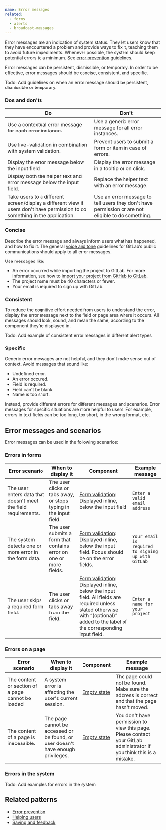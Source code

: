 ```yaml
---
name: Error messages
related:
  - forms
  - alerts
  - broadcast-messages
---
```


Error messages are an indication of system status. They let users know that they have encountered a problem and provide ways to fix it, teaching them to avoid future impediments. Whenever possible, the system should keep potential errors to a minimum. See [error prevention](/usability/error-prevention) guidelines.

Error messages can be persistent, dismissible, or temporary. In order to be effective, error messages should be concise, consistent, and specific.

Todo: Add guidelines on when an error message should be persistent, dismissible or temporary.

### Dos and don'ts

| Do | Don't|
| --- | --- |
| Use a contextual error message for each error instance. | Use a generic error message for all error instances. |
| Use live-validation in combination with system validation. | Prevent users to submit a form or item in case of errors. |
| Display the error message below the input field | Display the error message in a tooltip or on click. |
| Display both the helper text and error message below the input field. | Replace the helper text with an error message. |
| Take users to a different screen/display a different view if users don't have permission to do something in the application. | Use an error message to tell users they don't have permission or are not eligible to do something. |

### Concise

Describe the error message and always inform users what has happened, and how to fix it. The general [voice and tone](/brand-content/voice-and-tone) guidelines for GitLab’s public communications should apply to all error messages.

Use messages like:

- An error occurred while importing the project to GitLab. For more information, see how to [import your project from GitHub to GitLab](https://docs.gitlab.com/ee/user/project/import/github.html).
- The project name must be 40 characters or fewer.
- Your email is required to sign up with GitLab.

### Consistent

To reduce the cognitive effort needed from users to understand the error, display the error message next to the field or page area where it occurs. All messages should look, sound, and mean the same, according to the component they're displayed in.

Todo: Add example of consistent error messages in different alert types

### Specific

Generic error messages are not helpful, and they don't make sense out of context. Avoid messages that sound like:

- Undefined error.
- An error occured.
- Field is required.
- Field can't be blank.
- Name is too short.

Instead, provide different errors for different messages and scenarios. Error messages for specific situations are more helpful to users. For example, errors in text fields can be too long, too short, in the wrong format, etc.

## Error messages and scenarios

Error messages can be used in the following scenarios:

### Errors in forms

| Error scenario | When to display it | Component | Example message |
| --- | --- | --- | --- |
| The user enters data that doesn't meet the field requirements. | The user clicks or tabs away, or stops typing in the input field. | [Form validation](/components/forms#validation): Displayed inline, below the input field | `Enter a valid email address` |
| The system detects one or more error in the form data. | The user submits a form that contains error on one or more fields. | [Form validation](/components/forms#validation): Displayed inline, below the input field. Focus should be on the error fields. | `Your email is required to signing up with GitLab` |
| The user skips a required form field. | The user clicks or tabs away from the field. | [Form validation](/components/forms#validation): Displayed inline, below the input field. All fields are required unless stated otherwise with “(optional)” added to the label of the corresponding input field. | `Enter a name for your project` |


### Errors on a page

| Error scenario | When to display it | Component | Example message |
| --- | --- | --- | --- |
| The content or section of a page cannot be loaded | A system error is affecting the user's current session. | [Empty state](/regions/empty-states) | The page could not be found. Make sure the address is correct and that the page hasn't moved. | 
| The content of a page is inacessible. | The page cannot be accessed or be found, or user doesn't have enough privileges. | [Empty state](/regions/empty-states) | You don't have permission to view this page. Please contact your GitLab administrator if you think this is a mistake. |

### Errors in the system

Todo: Add examples for errors in the system

## Related patterns

- [Error prevention](/usability/error-prevention)
- [Helping users](/usability/helping-users)
- [Saving and feedback](/product-foundations/saving-and-feedback)
